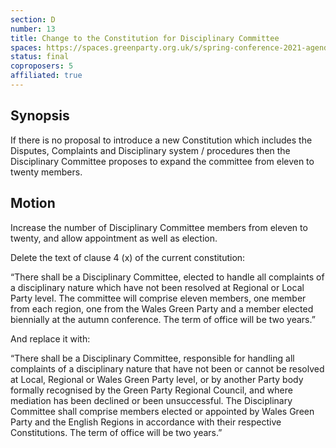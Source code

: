 ```yaml
---
section: D
number: 13
title: Change to the Constitution for Disciplinary Committee
spaces: https://spaces.greenparty.org.uk/s/spring-conference-2021-agenda-forum2/?contentId=77986
status: final
coproposers: 5
affiliated: true
---
```

## Synopsis

If there is no proposal to introduce a new Constitution which includes the Disputes, Complaints and Disciplinary system / procedures then the Disciplinary Committee proposes to expand the committee from eleven to twenty members.

## Motion

Increase the number of Disciplinary Committee members from eleven to twenty, and allow appointment as well as election.

Delete the text of clause 4 (x) of the current constitution:

“There shall be a Disciplinary Committee, elected to handle all complaints of a disciplinary nature which have not been resolved at Regional or Local Party level. The committee will comprise eleven members, one member from each region, one from the Wales Green Party and a member elected biennially at the autumn conference. The term of office will be two years.”

And replace it with:

“There shall be a Disciplinary Committee, responsible for handling all complaints of a disciplinary nature that have not been or cannot be resolved at Local, Regional or Wales Green Party level, or by another Party body formally recognised by the Green Party Regional Council, and where mediation has been declined or been unsuccessful. The Disciplinary Committee shall comprise members elected or appointed by Wales Green Party and the English Regions in accordance with their respective Constitutions. The term of office will be two years.”
